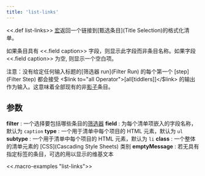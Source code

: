```yaml
---
title: 'list-links'
---
```


<<.def list-links>> [宏](Macros)返回一个链接到[甄选条目](Title Selection)的格式化清单。

如果条目具有 <<.field caption>> 字段，则显示此字段而非条目名称。如果字段 <<.field caption>> 为空, 则显示一个空白项。

注意：没有给定任何输入标题的[筛选器 run](Filter Run) 的每个第一个 [step](Filter Step) 都会接受 <$link to="all Operator">[all[tiddlers]]</$link> 的输出作为输入。这意味着全部现有的非[影子](ShadowTiddlers)条目。

## 参数

**filter**
: 一个选择要包括哪些条目的[筛选器](Filters)
**field**
: 为每个清单项嵌入的字段名称，默认为 `caption`
**type**
: 一个用于清单中每个项目的 HTML 元素，默认为 `ul`
**subtype**
: 一个用于清单中每个项目的 HTML 元素，默认为 `li`
**class**
: 一个整体的清单元素的 [CSS](Cascading Style Sheets) 类别
**emptyMessage**
: 若无具有指定标签的条目，可选的用以显示的维基文本

<<.macro-examples "list-links">>
